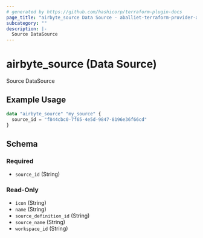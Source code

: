 ```yaml
---
# generated by https://github.com/hashicorp/terraform-plugin-docs
page_title: "airbyte_source Data Source - aballiet-terraform-provider-airbyte-oss"
subcategory: ""
description: |-
  Source DataSource
---
```


# airbyte_source (Data Source)

Source DataSource

## Example Usage

```terraform
data "airbyte_source" "my_source" {
  source_id = "f844cbc0-7f65-4e5d-9847-8196e36f66cd"
}
```

<!-- schema generated by tfplugindocs -->
## Schema

### Required

- `source_id` (String)

### Read-Only

- `icon` (String)
- `name` (String)
- `source_definition_id` (String)
- `source_name` (String)
- `workspace_id` (String)



